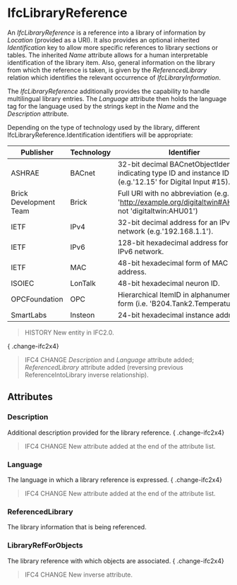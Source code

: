 # IfcLibraryReference

An _IfcLibraryReference_ is a reference into a library of information by _Location_ (provided as a URI). It also provides an optional inherited _Identification_ key to allow more specific references to library sections or tables. The inherited _Name_ attribute allows for a human interpretable identification of the library item. Also, general information on the library from which the reference is taken, is given by the _ReferencedLibrary_ relation which identifies the relevant occurrence of _IfcLibraryInformation_.

The _IfcLibraryReference_ additionally provides the capability to handle multilingual library entries. The _Language_ attribute then holds the language tag for the language used by the strings kept in the _Name_ and the _Description_ attribute.

Depending on the type of technology used by the library, different IfcLibraryReference.Identification identifiers will be appropriate:

Publisher | Technology | Identifier
--- | --- | ---
ASHRAE | BACnet | 32-bit decimal BACnetObjectIdentifier indicating type ID and instance ID (e.g.'12.15' for Digital Input #15).
Brick Development Team | Brick | Full URI with no abbreviation (e.g. 'http://example.org/digitaltwin#AHU01', not 'digitaltwin:AHU01')
IETF | IPv4 | 32-bit decimal address for an IPv4 network (e.g.'192.168.1.1').
IETF | IPv6 | 128-bit hexadecimal address for an IPv6 network.
IETF | MAC | 48-bit hexadecimal form of MAC address.
ISOIEC | LonTalk | 48-bit hexadecimal neuron ID.
OPCFoundation | OPC | Hierarchical ItemID in alphanumeric form (i.e. 'B204.Tank2.Temperature)
SmartLabs | Insteon | 24-bit hexadecimal instance address.

> HISTORY New entity in IFC2.0.

{ .change-ifc2x4}
> IFC4 CHANGE _Description_ and _Language_ attribute added; _ReferencedLibrary_ attribute added (reversing previous ReferenceIntoLibrary inverse relationship).

## Attributes

### Description
Additional description provided for the library reference.
{ .change-ifc2x4}
> IFC4 CHANGE New attribute added at the end of the attribute list.

### Language
The language in which a library reference is expressed.
{ .change-ifc2x4}
> IFC4 CHANGE New attribute added at the end of the attribute list.

### ReferencedLibrary
The library information that is being referenced.

### LibraryRefForObjects
The library reference with which objects are associated.
{ .change-ifc2x4}
> IFC4 CHANGE New inverse attribute.
